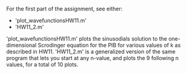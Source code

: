 For the first part of the assignment, see either:
- 'plot_wavefunctionsHW11.m'
- 'HW11_2.m'
  
'plot_wavefunctionsHW11.m' plots the sinusodials solution to the one-dimensional Scrodinger equation for the PIB for various values of k as described in HW11. 'HW11_2.m' is a generalized version of the same program that lets you start at any n-value, and plots the 9 following n values, for a total of 10 plots.
